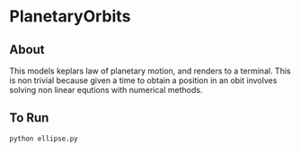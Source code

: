 # PlanetaryOrbits

## About
This models keplars law of planetary motion, and renders to a terminal. This is non trivial because given a time to obtain a position in an obit involves solving non linear equtions with numerical methods.

## To Run
```
python ellipse.py
```
